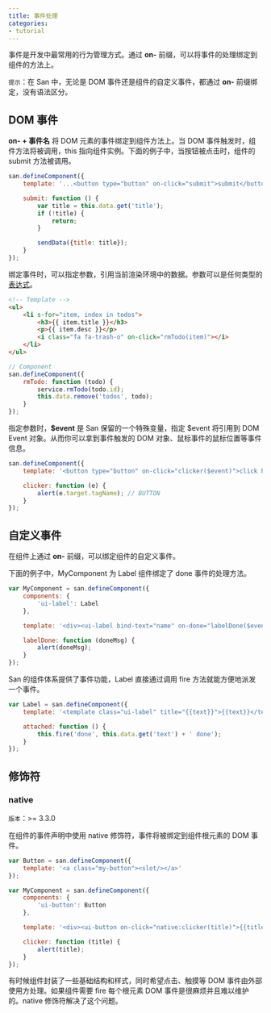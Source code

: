 ```yaml
---
title: 事件处理
categories:
- tutorial
---
```


事件是开发中最常用的行为管理方式。通过 **on-** 前缀，可以将事件的处理绑定到组件的方法上。

`提示`：在 San 中，无论是 DOM 事件还是组件的自定义事件，都通过 **on-** 前缀绑定，没有语法区分。


DOM 事件
-------

**on- + 事件名** 将 DOM 元素的事件绑定到组件方法上。当 DOM 事件触发时，组件方法将被调用，this 指向组件实例。下面的例子中，当按钮被点击时，组件的 submit 方法被调用。


```javascript
san.defineComponent({
    template: '...<button type="button" on-click="submit">submit</button>',

    submit: function () {
        var title = this.data.get('title');
        if (!title) {
            return;
        }

        sendData({title: title});
    }
});
```


绑定事件时，可以指定参数，引用当前渲染环境中的数据。参数可以是任何类型的[表达式](../data-binding/#表达式)。

```html
<!-- Template -->
<ul>
    <li s-for="item, index in todos">
        <h3>{{ item.title }}</h3>
        <p>{{ item.desc }}</p>
        <i class="fa fa-trash-o" on-click="rmTodo(item)"></i>
    </li>
</ul>
```

```javascript
// Component
san.defineComponent({
    rmTodo: function (todo) {
        service.rmTodo(todo.id);
        this.data.remove('todos', todo);
    }
});
```


指定参数时，**$event** 是 San 保留的一个特殊变量，指定 $event 将引用到 DOM Event 对象。从而你可以拿到事件触发的 DOM 对象、鼠标事件的鼠标位置等事件信息。

```javascript
san.defineComponent({
    template: '<button type="button" on-click="clicker($event)">click here</button>',

    clicker: function (e) {
        alert(e.target.tagName); // BUTTON
    }
});
```




自定义事件
--------

在组件上通过 **on-** 前缀，可以绑定组件的自定义事件。


下面的例子中，MyComponent 为 Label 组件绑定了 done 事件的处理方法。

```javascript
var MyComponent = san.defineComponent({
    components: {
        'ui-label': Label
    },

    template: '<div><ui-label bind-text="name" on-done="labelDone($event)"></ui-label></div>',

    labelDone: function (doneMsg) {
        alert(doneMsg);
    }
});
```

San 的组件体系提供了事件功能，Label 直接通过调用 fire 方法就能方便地派发一个事件。

```javascript
var Label = san.defineComponent({
    template: '<template class="ui-label" title="{{text}}">{{text}}</template>',

    attached: function () {
        this.fire('done', this.data.get('text') + ' done');
    }
});
```


修饰符
--------



### native

`版本`：>= 3.3.0


在组件的事件声明中使用 native 修饰符，事件将被绑定到组件根元素的 DOM 事件。

```javascript
var Button = san.defineComponent({
    template: '<a class="my-button"><slot/></a>'
});

var MyComponent = san.defineComponent({
    components: {
        'ui-button': Button
    },

    template: '<div><ui-button on-click="native:clicker(title)">{{title}}</ui-button></div>',

    clicker: function (title) {
        alert(title);
    }
});
```

有时候组件封装了一些基础结构和样式，同时希望点击、触摸等 DOM 事件由外部使用方处理。如果组件需要 fire 每个根元素 DOM 事件是很麻烦并且难以维护的。native 修饰符解决了这个问题。


